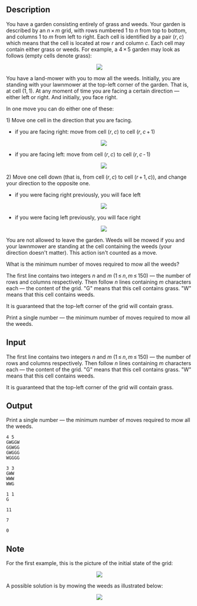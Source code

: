 ## Description

<div><p>You have a garden consisting entirely of grass and weeds. Your garden is described by an <span class="tex-span"><i>n</i> × <i>m</i></span> grid, with rows numbered <span class="tex-span">1</span> to <span class="tex-span"><i>n</i></span> from top to bottom, and columns <span class="tex-span">1</span> to <span class="tex-span"><i>m</i></span> from left to right. Each cell is identified by a pair <span class="tex-span">(<i>r</i>, <i>c</i>)</span> which means that the cell is located at row <span class="tex-span"><i>r</i></span> and column <span class="tex-span"><i>c</i></span>. Each cell may contain either grass or weeds. For example, a <span class="tex-span">4 × 5</span> garden may look as follows (empty cells denote grass):</p><center> <img class="tex-graphics" src="file://FADi7ZH2.png" style="max-width: 100.0%;max-height: 100.0%;"> </center><p>You have a land-mower with you to mow all the weeds. Initially, you are standing with your lawnmower at the top-left corner of the garden. That is, at cell <span class="tex-span">(1, 1)</span>. At any moment of time you are facing a certain direction — either left or right. And initially, you face right.</p><p>In one move you can do either one of these:</p><p>1) Move one cell in the direction that you are facing.</p><ul><p> </p><li> if you are facing right: move from cell <span class="tex-span">(<i>r</i>, <i>c</i>)</span> to cell <span class="tex-span">(<i>r</i>, <i>c</i> + 1)</span><p> </p><center> <img class="tex-graphics" src="file://yC5arYC8.png" style="max-width: 100.0%;max-height: 100.0%;"> </center><p> </p></li><li> if you are facing left: move from cell <span class="tex-span">(<i>r</i>, <i>c</i>)</span> to cell <span class="tex-span">(<i>r</i>, <i>c</i> - 1)</span><p> </p><center> <img class="tex-graphics" src="file://NYUGamAW.png" style="max-width: 100.0%;max-height: 100.0%;"> </center></li></ul> 2) Move one cell down (that is, from cell <span class="tex-span">(<i>r</i>, <i>c</i>)</span> to cell <span class="tex-span">(<i>r</i> + 1, <i>c</i>)</span>), and change your direction to the opposite one.<ul><p> </p><li> if you were facing right previously, you will face left<p> </p><center> <img class="tex-graphics" src="file://ZUB67bkO.png" style="max-width: 100.0%;max-height: 100.0%;"> </center><p> </p></li><li> if you were facing left previously, you will face right<p> </p><center> <img class="tex-graphics" src="file://4XTdIM8z.png" style="max-width: 100.0%;max-height: 100.0%;"> </center> </li></ul><p>You are not allowed to leave the garden. Weeds will be mowed if you and your lawnmower are standing at the cell containing the weeds (your direction doesn't matter). This action isn't counted as a move.</p><p>What is the minimum number of moves required to mow all the weeds?</p></div><div class="input-specification"><p>The first line contains two integers <span class="tex-span"><i>n</i></span> and <span class="tex-span"><i>m</i></span> (<span class="tex-span">1 ≤ <i>n</i>, <i>m</i> ≤ 150</span>) — the number of rows and columns respectively. Then follow <span class="tex-span"><i>n</i></span> lines containing <span class="tex-span"><i>m</i></span> characters each — the content of the grid. "<span class="tex-font-style-tt">G</span>" means that this cell contains grass. "<span class="tex-font-style-tt">W</span>" means that this cell contains weeds. </p><p>It is guaranteed that the top-left corner of the grid will contain grass.</p></div><div class="output-specification"><p>Print a single number — the minimum number of moves required to mow all the weeds.</p></div>

## Input

<p>The first line contains two integers <span class="tex-span"><i>n</i></span> and <span class="tex-span"><i>m</i></span> (<span class="tex-span">1 ≤ <i>n</i>, <i>m</i> ≤ 150</span>) — the number of rows and columns respectively. Then follow <span class="tex-span"><i>n</i></span> lines containing <span class="tex-span"><i>m</i></span> characters each — the content of the grid. "<span class="tex-font-style-tt">G</span>" means that this cell contains grass. "<span class="tex-font-style-tt">W</span>" means that this cell contains weeds. </p><p>It is guaranteed that the top-left corner of the grid will contain grass.</p>

## Output

<p>Print a single number — the minimum number of moves required to mow all the weeds.</p>





```input1
4 5
GWGGW
GGWGG
GWGGG
WGGGG

```




```input2
3 3
GWW
WWW
WWG

```




```input3
1 1
G

```




```output1
11

```




```output2
7

```




```output3
0

```



## Note

<p>For the first example, this is the picture of the initial state of the grid:</p><center> <img class="tex-graphics" src="file://yRBEpnIo.png" style="max-width: 100.0%;max-height: 100.0%;"> </center><p>A possible solution is by mowing the weeds as illustrated below:</p><center> <img class="tex-graphics" src="file://18IPiIM1.png" style="max-width: 100.0%;max-height: 100.0%;"> </center>
